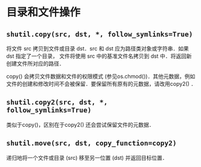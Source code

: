# 目录和文件操作

## `shutil.copy(src, dst, *, follow_symlinks=True)`

将文件 src 拷贝到文件或目录 dst．src 和 dst 应为路径类对象或字符串．如果 dst 指定了一个目录， 文件将使用 src 中的基准文件名拷贝到 dst 中．将返回新创建文件所对应的路径．

copy() 会拷贝文件数据和文件的权限模式 (参见os.chmod())．其他元数据，例如文件的创建和修改时间不会被保留．要保留所有原有的元数据，请改用copy2() ．

## `shutil.copy2(src, dst, *, follow_symlinks=True)`

类似于copy()，区别在于copy2() 还会尝试保留文件的元数据．

## `shutil.move(src, dst, copy_function=copy2)`

递归地将一个文件或目录 (src) 移至另一位置 (dst) 并返回目标位置．
